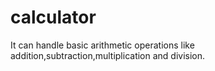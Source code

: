 # calculator
It can handle basic arithmetic operations like addition,subtraction,multiplication and division.
